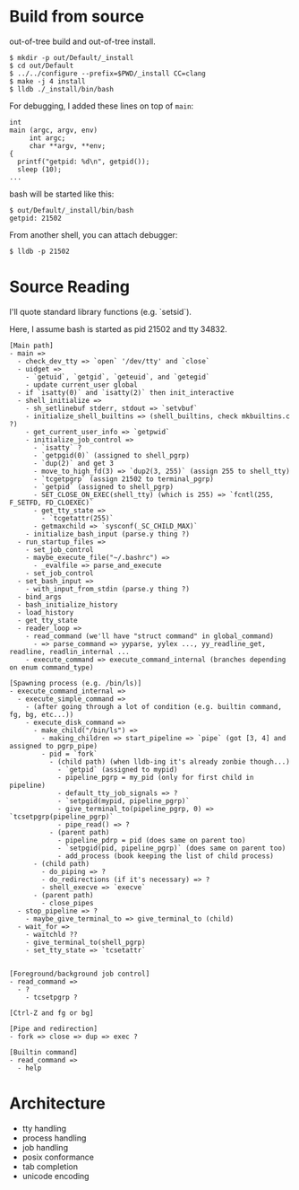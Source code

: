 <!--
{
  "title": "Reading Bash",
  "date": "2017-04-04T10:18:47+09:00",
  "category": "",
  "tags": ["shell", "source"],
  "draft": true
}
-->

# Build from source

out-of-tree build and out-of-tree install.

```
$ mkdir -p out/Default/_install
$ cd out/Default
$ ../../configure --prefix=$PWD/_install CC=clang
$ make -j 4 install
$ lldb ./_install/bin/bash
```

For debugging, I added these lines on top of `main`:

```
int
main (argc, argv, env)
     int argc;
     char **argv, **env;
{
  printf("getpid: %d\n", getpid());
  sleep (10);
...
```

bash will be started like this:

```
$ out/Default/_install/bin/bash
getpid: 21502
```

From another shell, you can attach debugger:

```
$ lldb -p 21502
```


# Source Reading

I'll quote standard library functions (e.g. \`setsid\`).

Here, I assume bash is started as pid 21502 and tty 34832.

```
[Main path]
- main =>
  - check_dev_tty => `open` '/dev/tty' and `close`
  - uidget =>
    - `getuid`, `getgid`, `geteuid`, and `getegid`
    - update current_user global
  - if `isatty(0)` and `isatty(2)` then init_interactive
  - shell_initialize =>
    - sh_setlinebuf stderr, stdout => `setvbuf`
    - initialize_shell_builtins => (shell_builtins, check mkbuiltins.c ?)
    - get_current_user_info => `getpwid`
    - initialize_job_control =>
      - `isatty` ?
      - `getpgid(0)` (assigned to shell_pgrp)
      - `dup(2)` and get 3
      - move_to_high_fd(3) => `dup2(3, 255)` (assign 255 to shell_tty)
      - `tcgetpgrp` (assign 21502 to terminal_pgrp)
      - `getpid` (assigned to shell_pgrp)
      - SET_CLOSE_ON_EXEC(shell_tty) (which is 255) => `fcntl(255, F_SETFD, FD_CLOEXEC)`
      - get_tty_state =>
        - `tcgetattr(255)`
      - getmaxchild => `sysconf(_SC_CHILD_MAX)`
    - initialize_bash_input (parse.y thing ?)
  - run_startup_files =>
    - set_job_control
    - maybe_execute_file("~/.bashrc") =>
      - _evalfile => parse_and_execute
    - set_job_control
  - set_bash_input =>
    - with_input_from_stdin (parse.y thing ?)
  - bind_args
  - bash_initialize_history
  - load_history
  - get_tty_state
  - reader_loop =>
    - read_command (we'll have "struct command" in global_command)
      - => parse_command => yyparse, yylex ..., yy_readline_get, readline, readlin_internal ...
    - execute_command => execute_command_internal (branches depending on enum command_type)

[Spawning process (e.g. /bin/ls)]
- execute_command_internal =>
  - execute_simple_command =>
    - (after going through a lot of condition (e.g. builtin command, fg, bg, etc...))
    - execute_disk_command =>
      - make_child("/bin/ls") =>
        - making_children => start_pipeline => `pipe` (got [3, 4] and assigned to pgrp_pipe)
        - pid = `fork`
          - (child path) (when lldb-ing it's already zonbie though...)
            - `getpid` (assigned to mypid)
            - pipeline_pgrp = my_pid (only for first child in pipeline)
            - default_tty_job_signals => ?
            - `setpgid(mypid, pipeline_pgrp)`
            - give_terminal_to(pipeline_pgrp, 0) => `tcsetpgrp(pipeline_pgrp)`
            - pipe_read() => ?
          - (parent path)
            - pipeline_pdrp = pid (does same on parent too)
            - `setpgid(pid, pipeline_pgrp)` (does same on parent too)
            - add_process (book keeping the list of child process)
      - (child path)
        - do_piping => ?
        - do_redirections (if it's necessary) => ?
        - shell_execve => `execve`
      - (parent path)
        - close_pipes
  - stop_pipeline => ?
    - maybe_give_terminal_to => give_terminal_to (child)
  - wait_for =>
    - waitchld ??
    - give_terminal_to(shell_pgrp)
    - set_tty_state => `tcsetattr`


[Foreground/background job control]
- read_command =>
  - ?
    - tcsetpgrp ?

[Ctrl-Z and fg or bg]

[Pipe and redirection]
- fork => close => dup => exec ?

[Builtin command]
- read_command =>
  - help
```

# Architecture

- tty handling
- process handling
- job handling
- posix conformance
- tab completion
- unicode encoding
